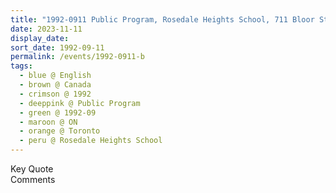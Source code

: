 ```yaml
---
title: "1992-0911 Public Program, Rosedale Heights School, 711 Bloor Street East, Toronto, ON, Canada"
date: 2023-11-11
display_date: 
sort_date: 1992-09-11
permalink: /events/1992-0911-b
tags:
  - blue @ English
  - brown @ Canada
  - crimson @ 1992
  - deeppink @ Public Program
  - green @ 1992-09
  - maroon @ ON
  - orange @ Toronto
  - peru @ Rosedale Heights School
---
```


<wave-list>
  <list-title color="green" width="75">Key Quote</list-title>
  <list-item color="BlanchedAlmond"  width="200"></list-item>
  <list-item color="Lavender"></list-item>
  <list-item color="BlanchedAlmond"></list-item>
</wave-list>

<br>

<wave-list>
  <list-title color="green" width="75">Comments</list-title>
  <list-item color="BlanchedAlmond"  width="200"></list-item>
  <list-item color="Lavender"></list-item>
  <list-item color="BlanchedAlmond"></list-item>
</wave-list>